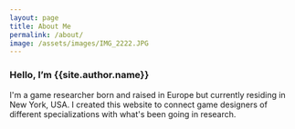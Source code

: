 ```yaml
---
layout: page
title: About Me
permalink: /about/
image: /assets/images/IMG_2222.JPG
---
```

<h3 class="font-weight-light">Hello, I’m <span class="font-weight-bold">{{site.author.name}}</span></h3>

I'm a game researcher born and raised in Europe but currently residing in New York, USA. I created this website to connect game designers of different specializations with what's been going in research. 
